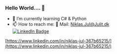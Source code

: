 
### Hello World.... 👋
- 🌱 I’m currently learning C# & Python
- 📫 How to reach me: 
  📧 Mail: Niklas.Jul@Julit.dk
  <div id="badges">
    <a href="https://www.linkedin.com/in/niklas-jul-367b65215/">
      <img src="https://img.shields.io/badge/LinkedIn-blue?style=for-the-badge&logo=linkedin&logoColor=white" alt="LinkedIn Badge"/>
    </a>
  <div>
[https://www.linkedin.com/in/niklas-jul-367b65215/](https://www.linkedin.com/in/niklas-jul-367b65215/)
<!--
**SirJul1337/SirJul1337** is a ✨ _special_ ✨ repository because its `README.md` (this file) appears on your GitHub profile.

Here are some ideas to get you started:

- 🔭 I’m currently working on ...
- 🌱 I’m currently learning ...
- 👯 I’m looking to collaborate on ...
- 🤔 I’m looking for help with ...
- 💬 Ask me about ...
- 📫 How to reach me: ...
- 😄 Pronouns: ...
- ⚡ Fun fact: ...
-->
